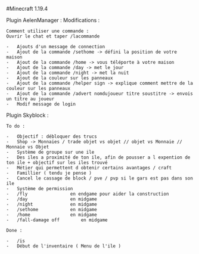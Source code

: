 #Minecraft 1.19.4

Plugin AelenManager :
	Modifications :

	Comment utiliser une commande : 
	Ouvrir le chat et taper /lacommande

	-	Ajouts d'un message de connection
	-	Ajout de la commande /sethome -> défini la position de votre maison
	-	Ajout de la commande /home -> vous téléporte à votre maison
	-	Ajout de la commande /day -> met le jour
	-	Ajout de la commande /night -> met la nuit
	-	Ajout de la couleur sur les panneaux 
	-	Ajout de la commande /helper sign -> explique comment mettre de la couleur sur les panneaux
	-	Ajout de la commande /advert nomdujoueur titre soustitre -> envois un titre au joueur
	-	Modif message de login

Plugin Skyblock :

	To do :

	-	Objectif : débloquer des trucs
	-	Shop -> Monnaies / trade objet vs objet // objet vs Monnaie // Monnaie vs Objet
	-	Système de groupe sur une ile
	-	Des iles a proximité de ton ile, afin de pousser a l expention de ton ile + objectif sur les iles trouvé
	-	Métier qui permettent d obtenir certains avantages / craft
	-	Famillier ( tendu je pense )
	-	Cancel le cassage de block / pve / pvp si le gars est pas dans son ile
	-	Système de permission
	-	/fly 				en endgame pour aider la construction
	-	/day 				en midgame
	-	/night 				en midgame
	-	/sethome 			en midgame
	-	/home 				en midgame
	-	/fall-damage off		en midgame

	Done :
	
	-	/is
	-	Début de l'inventaire ( Menu de l'ile )
